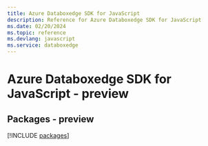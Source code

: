 ```yaml
---
title: Azure Databoxedge SDK for JavaScript
description: Reference for Azure Databoxedge SDK for JavaScript
ms.date: 02/20/2024
ms.topic: reference
ms.devlang: javascript
ms.service: databoxedge
---
```

# Azure Databoxedge SDK for JavaScript - preview
## Packages - preview
[!INCLUDE [packages](databoxedge-index.md)]